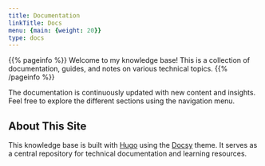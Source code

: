```yaml
---
title: Documentation
linkTitle: Docs
menu: {main: {weight: 20}}
type: docs
---
```


{{% pageinfo %}}
Welcome to my knowledge base! This is a collection of documentation, guides, and notes on various technical topics.
{{% /pageinfo %}}

The documentation is continuously updated with new content and insights. Feel free to explore the different sections using the navigation menu.

## About This Site

This knowledge base is built with [Hugo](https://gohugo.io/) using the [Docsy](https://www.docsy.dev/) theme. It serves as a central repository for technical documentation and learning resources.
